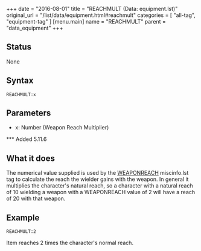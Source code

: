 +++
date = "2016-08-01"
title = "REACHMULT (Data: equipment.lst)"
original_url = "/list/data/equipment.html#reachmult"
categories = [ "all-tag", "equipment-tag" ]
[menu.main]
    name = "REACHMULT"
    parent = "data_equipment"
+++

## Status

None

## Syntax

`REACHMULT:x`

## Parameters

-   x: Number (Weapon Reach Multiplier)



<span id="reachmult"></span> \*\*\* Added 5.11.6

What it does
------------

The numerical value supplied is used by the
[WEAPONREACH](/list/system/gamemode-miscinfo/weaponreach.html)
miscinfo.lst tag to calculate the reach the wielder gains with the
weapon. In general it multiplies the character's natural reach, so a
character with a natural reach of 10 wielding a weapon with a
WEAPONREACH value of 2 will have a reach of 20 with that weapon.

Example
-------

`REACHMULT:2`

Item reaches 2 times the character's normal reach.

